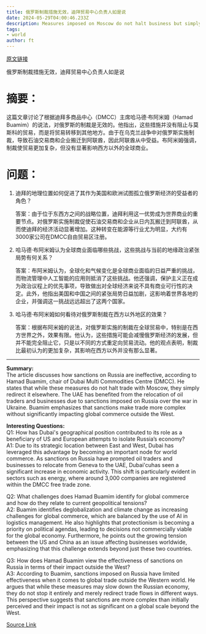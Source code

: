 ```yaml
---
title: 俄罗斯制裁措施无效，迪拜贸易中心负责人如是说
date: 2024-05-29T04:00:46.233Z
description: Measures imposed on Moscow do not halt business but simply redirect it, DMCC chair says
tags: 
- world
author: ft
---
```


[原文链接](https://ft.com/content/5183dd85-87f0-4f6f-a655-1abc78f084ad)

俄罗斯制裁措施无效，迪拜贸易中心负责人如是说

# 摘要：

这篇文章讨论了根据迪拜多商品中心（DMCC）主席哈马德·布阿米姆（Hamad Buamim）的说法，对俄罗斯的制裁是无效的。他指出，这些措施并没有阻止与莫斯科的贸易，而是将贸易转移到其他地方。由于在乌克兰战争中对俄罗斯实施制裁，导致石油交易商和企业搬迁到阿联酋，因此阿联酋从中受益。布阿米姆强调，制裁使贸易更加复杂，但没有显著影响西方以外的全球商业。

# 问题：

1. 迪拜的地理位置如何促进了其作为美国和欧洲试图孤立俄罗斯经济的受益者的角色？

   答案：由于位于东西方之间的战略位置，迪拜利用这一优势成为世界商业的重要节点。对俄罗斯实施制裁促使石油交易商和企业从日内瓦搬迁到阿联酋，从而使迪拜的经济活动显著增加。这种转变在能源等行业尤为明显，大约有3000家公司在DMCC自由贸易区注册。

2. 哈马德·布阿米姆认为全球商业面临哪些挑战，这些挑战与当前的地缘政治紧张局势有何关系？

   答案：布阿米姆认为，全球化和气候变化是全球商业面临的日益严重的挑战，而物流管理中人工智能的应用则抵消了这些挑战。他还强调，保护主义正在成为政治议程上的优先事项，导致做出对全球经济来说不具有商业可行性的决定。此外，他指出美国和中国之间的紧张局势日益加剧，这影响着世界各地的企业，并强调这一挑战远远超出了这两个国家。

3. 哈马德·布阿米姆如何看待对俄罗斯制裁在西方以外地区的效果？

   答案：根据布阿米姆的说法，对俄罗斯实施的制裁在全球贸易中，特别是在西方世界之外，效果有限。他认为，这些措施可能会减慢俄罗斯经济的发展，但并不能完全阻止它，只是以不同的方式重定向贸易流动。他的观点表明，制裁比最初认为的更加复杂，其影响在西方以外并没有那么显著。

---

**Summary:**  
The article discusses how sanctions on Russia are ineffective, according to Hamad Buamim, chair of Dubai Multi Commodities Centre (DMCC). He states that while these measures do not halt trade with Moscow, they simply redirect it elsewhere. The UAE has benefited from the relocation of oil traders and businesses due to sanctions imposed on Russia over the war in Ukraine. Buamim emphasizes that sanctions make trade more complex without significantly impacting global commerce outside the West.

**Interesting Questions:**  
Q1: How has Dubai's geographical position contributed to its role as a beneficiary of US and European attempts to isolate Russia’s economy?  
A1: Due to its strategic location between East and West, Dubai has leveraged this advantage by becoming an important node for world commerce. As sanctions on Russia have prompted oil traders and businesses to relocate from Geneva to the UAE, Dubai'cuhas seen a significant increase in economic activity. This shift is particularly evident in sectors such as energy, where around 3,000 companies are registered within the DMCC free trade zone.

Q2: What challenges does Hamad Buamim identify for global commerce and how do they relate to current geopolitical tensions?  
A2: Buamim identifies deglobalization and climate change as increasing challenges for global commerce, which are balanced by the use of AI in logistics management. He also highlights that protectionism is becoming a priority on political agendas, leading to decisions not commercially viable for the global economy. Furthermore, he points out the growing tension between the US and China as an issue affecting businesses worldwide, emphasizing that this challenge extends beyond just these two countries.

Q3: How does Hamad Buamim view the effectiveness of sanctions on Russia in terms of their impact outside the West?  
A3: According to Buamim, sanctions imposed on Russia have limited effectiveness when it comes to global trade outside the Western world. He argues that while these measures may slow down the Russian economy, they do not stop it entirely and merely redirect trade flows in different ways. This perspective suggests that sanctions are more complex than initially perceived and their impact is not as significant on a global scale beyond the West.

[Source Link](https://ft.com/content/5183dd85-87f0-4f6f-a655-1abc78f084ad)

